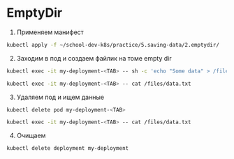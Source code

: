 # EmptyDir

1) Применяем манифест

```bash
kubectl apply -f ~/school-dev-k8s/practice/5.saving-data/2.emptydir/
```

2) Заходим в под и создаем файлик на томе empty dir

```bash
kubectl exec -it my-deployment-<TAB> -- sh -c 'echo "Some data" > /files/data.txt'

kubectl exec -it my-deployment-<TAB> -- cat /files/data.txt
```

3) Удаляем под и ищем данные

```bash
kubectl delete pod my-deployment-<TAB>
```

```bash
kubectl exec -it my-deployment-<TAB> -- cat /files/data.txt
```

4) Очищаем

```bash
kubectl delete deployment my-deployment
```
